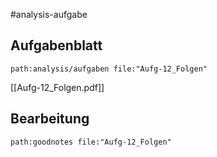#analysis-aufgabe
## Aufgabenblatt
```expander
path:analysis/aufgaben file:"Aufg-12_Folgen"
```
[[Aufg-12_Folgen.pdf]]

## Bearbeitung

```expander
path:goodnotes file:"Aufg-12_Folgen"
```
